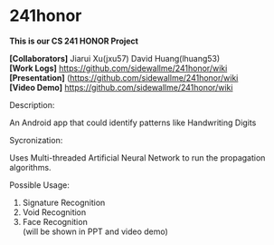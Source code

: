 241honor
========
<b>This is our CS 241 HONOR Project</b> 

<b>[Collaborators]</b> Jiarui Xu(jxu57)  David Huang(lhuang53)  
<b>[Work Logs]</b> https://github.com/sidewallme/241honor/wiki  
<b>[Presentation]</b> (https://github.com/sidewallme/241honor/wiki  
<b>[Video Demo]</b> https://github.com/sidewallme/241honor/wiki  

Description:

An Android app that could identify patterns like Handwriting Digits

Sycronization:

Uses Multi-threaded Artificial Neural Network to run the propagation algorithms.  

Possible Usage:  
1. Signature Recognition  
2. Void Recognition  
3. Face Recognition  
(will be shown in PPT and video demo)  
